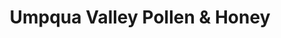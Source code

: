 ---
title: "Umpqua Valley Pollen & Honey"
url: /roseburg/umpqua-valley-pollen-und-honey/
shop: Imkerei
---